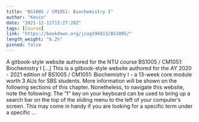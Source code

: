 ```yaml
---
title: "BS1005 / CM1051: Biochemistry I"
author: "Kevin"
date: "2021-12-11T13:27:20Z"
tags: [Course]
link: "https://bookdown.org/jcog196013/BS1005/"
length_weight: "8.2%"
pinned: false
---
```


A gitbook-style website authored for the NTU course BS1005 / CM1051: Biochemistry I [...] This is a gitbook-style website authored for the AY 2020 - 2021 edition of BS1005 / CM1051: Biochemistry I - a 13-week core module worth 3 AUs for SBS students. More information will be shown on the following sections of this chapter. Nonetheless, to navigate this website, note the following: The “f” key on your keyboard can be used to bring up a search bar on the top of the sliding menu to the left of your computer’s screen. This may come in handy if you are looking for a specific term under a specific ...
